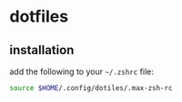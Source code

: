 # dotfiles

## installation

add the following to your `~/.zshrc` file:

```sh
source $HOME/.config/dotiles/.max-zsh-rc
```
